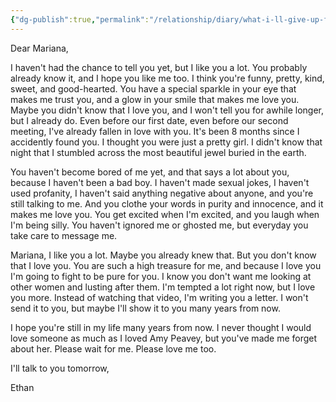 ```yaml
---
{"dg-publish":true,"permalink":"/relationship/diary/what-i-ll-give-up-for-mariana/","tags":["diary","letters","crush"],"created":"Aug 30, 2020, 10:50 PM"}
---
```



Dear Mariana, 

I haven't had the chance to tell you yet, but I like you a lot. You probably already know it, and I hope you like me too. I think you're funny, pretty, kind, sweet, and good-hearted. You have a special sparkle in your eye that makes me trust you, and a glow in your smile that makes me love you. Maybe you didn't know that I love you, and I won't tell you for awhile longer, but I already do. Even before our first date, even before our second meeting, I've already fallen in love with you. It's been 8 months since I accidently found you. I thought you were just a pretty girl. I didn't know that night that I stumbled across the most beautiful jewel buried in the earth.

You haven't become bored of me yet, and that says a lot about you, because I haven't been a bad boy. I haven't made sexual jokes, I haven't used profanity, I haven't said anything negative about anyone, and you're still talking to me. And you clothe your words in purity and innocence, and it makes me love you. You get excited when I'm excited, and you laugh when I'm being silly. You haven't ignored me or ghosted me, but everyday you take care to message me.

Mariana, I like you a lot. Maybe you already knew that. But you don't know that I love you. You are such a high treasure for me, and because I love you I'm going to fight to be pure for you. I know you don't want me looking at other women and lusting after them. I'm tempted a lot right now, but I love you more. Instead of watching that video, I'm writing you a letter. I won't send it to you, but maybe I'll show it to you many years from now.

I hope you're still in my life many years from now. I never thought I would love someone as much as I loved Amy Peavey, but you've made me forget about her. Please wait for me. Please love me too. 

I'll talk to you tomorrow, 

Ethan